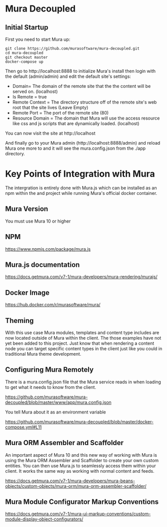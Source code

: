 # Mura Decoupled

## Initial Startup

First you need to start Mura up:
```
git clone https://github.com/murasoftware/mura-decoupled.git
cd mura-decoupled
git checkout master
docker-compose up
```

Then go to http://localhost:8888 to initialize Mura's install then login with the default (admin/admin) and edit the default site's settings:
* Domain= The domain of the remote site that the the content will be served on. (localhost)
* Is Remote = true
* Remote Context = The directory structure off of the remote site's web root that the site lives (Leave Empty)
* Remote Port = The port of the remote site (80)
* Resource Domain = The domain that Mura will use the access resource like css and js scripts that are dynamically loaded. (localhost)

You can now visit the site at http://localhost

And finally go to your Mura admin (http://localhost:8888/admin) and reload Mura one more to and it will see the mura.config.json from the ./app directory.

# Key Points of Integration with Mura

The intergration is entirely done with Mura.js which can be installed as an npm within the and project while running Mura's official docker container.

## Mura Version

You must use Mura 10 or higher

## NPM
https://www.npmjs.com/package/mura.js

## Mura.js documentation

https://docs.getmura.com/v7-1/mura-developers/mura-rendering/murajs/

## Docker Image

https://hub.docker.com/r/murasoftware/mura/

## Theming

With this use case Mura modules, templates and content type includes are now located outside of Mura within the client.  The those examples have not yet been added to this project. Just know that when rendering a content node you can target specific content types in the client just like you could in traditional Mura theme development.

## Configuring Mura Remotely

There is a mura.config.json file that the Mura service reads in when loading to get what it needs to know from the client.

https://github.com/murasoftware/mura-decoupled/blob/master/www/app/mura.config.json

You tell Mura about it as an environment variable

https://github.com/murasoftware/mura-decoupled/blob/master/docker-compose.yml#L11


## Mura ORM Assembler and Scaffolder

An important aspect of Mura 10 and this new way of working with Mura is using the Mura ORM Assembler and Scaffolder to create your own custom entities.  You can then use Mura.js to seamlessly access them within your client.  It works the same way as working with normal content and feeds.

https://docs.getmura.com/v7-1/mura-developers/mura-beans-objects/custom-objects/mura-orm/mura-orm-assembler-scaffolder/

## Mura Module Configurator Markup Conventions

https://docs.getmura.com/v7-1/mura-ui-markup-conventions/custom-module-display-object-configurators/
